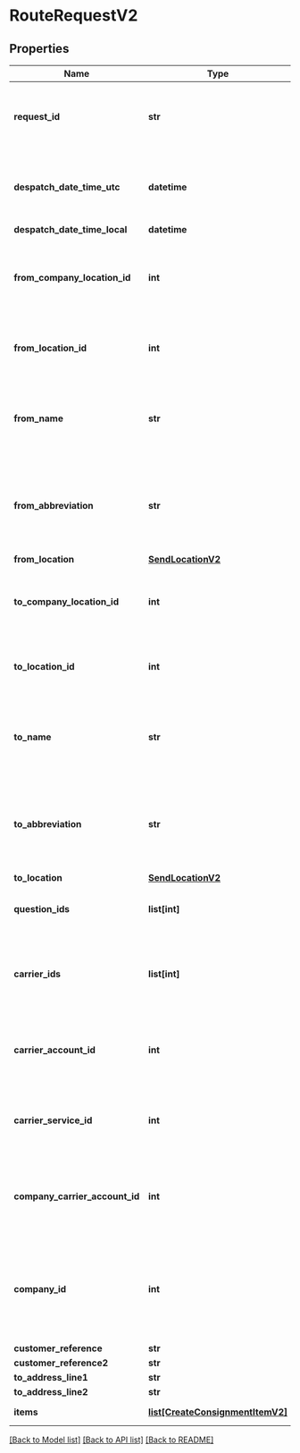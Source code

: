 # RouteRequestV2

## Properties
Name | Type | Description | Notes
------------ | ------------- | ------------- | -------------
**request_id** | **str** | Optional: This GUID can be used to match up responses to requests when requesting multiple routes in the same call | [optional] 
**despatch_date_time_utc** | **datetime** | Optional: The date time the items would be available to despatched, in UTC. If this is not provided, it will default to NOW (UTC) | [optional] 
**despatch_date_time_local** | **datetime** |  | [optional] 
**from_company_location_id** | **int** | The machship ID of the saved company from (pickup) location. This only needs to be specified if this route is coming from a saved location | [optional] 
**from_location_id** | **int** | The machship ID of the from (pickup) location. Can be left blank if supplying the suburb / postcode instead | [optional] 
**from_name** | **str** | An optional Name field that can be filled. If present, a company location lookup by name will be attempted in order  to ascertain the FromCompanyLocationId | [optional] 
**from_abbreviation** | **str** | An optional Abbreviation field that can be filled. If present, a company location lookup by abbreviation will be attempted in order  to ascertain the FromCompanyLocationId | [optional] 
**from_location** | [**SendLocationV2**](SendLocationV2.md) |  | [optional] 
**to_company_location_id** | **int** | The machship ID of the saved company to (delivery) location. This only needs to be specified if this route is going to a saved location | [optional] 
**to_location_id** | **int** | The machship ID of the to (receiver) location. Can be left blank if supplying the suburb / postcode instead | [optional] 
**to_name** | **str** | An optional Name field that can be filled. If present, a company location lookup by name will be attempted in order  to ascertain the ToCompanyLocationId | [optional] 
**to_abbreviation** | **str** | An optional Abbreviation field that can be filled. If present, a company location lookup by abbreviation will be attempted in order  to ascertain the ToCompanyLocationId | [optional] 
**to_location** | [**SendLocationV2**](SendLocationV2.md) |  | [optional] 
**question_ids** | **list[int]** | A collection of Machship IDs corresponding to questions who&#x27;s result is true | [optional] 
**carrier_ids** | **list[int]** | The (optional) listing of Machship Carrier IDs to restrict the returning routes for. When left blank all carriers  you have available will be queried for routes. | [optional] 
**carrier_account_id** | **int** | An (optional) Carrier Account ID in Machship. When supplied routes returned will be restricted to those from this  carrier account. | [optional] 
**carrier_service_id** | **int** | An (optional) Machship ID of the Carrier Service. When supplied routes returned will be restricted to those for this  service. | [optional] 
**company_carrier_account_id** | **int** | An (optional) Machship ID of the Company Carrier Account. When supplied routes returned will be restricted to those for this  company carrier account. | [optional] 
**company_id** | **int** | An (optional) Machship ID of a company. When supplied the routes will be those of the company specified, when left  blank they will be routes for the company associated with the authorised user. | [optional] 
**customer_reference** | **str** | Optional | [optional] 
**customer_reference2** | **str** | Optional | [optional] 
**to_address_line1** | **str** |  | [optional] 
**to_address_line2** | **str** |  | [optional] 
**items** | [**list[CreateConsignmentItemV2]**](CreateConsignmentItemV2.md) | A collection of the items being sent | 

[[Back to Model list]](../README.md#documentation-for-models) [[Back to API list]](../README.md#documentation-for-api-endpoints) [[Back to README]](../README.md)

